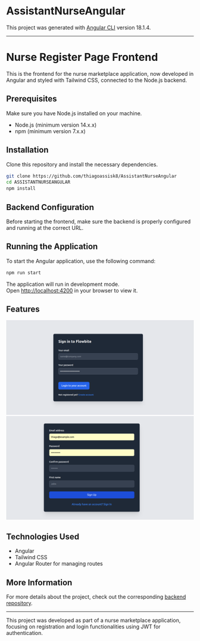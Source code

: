 # AssistantNurseAngular

This project was generated with [Angular CLI](https://github.com/angular/angular-cli) version 18.1.4.

---

# Nurse Register Page Frontend

This is the frontend for the nurse marketplace application, now developed in Angular and styled with Tailwind CSS, connected to the Node.js backend.

## Prerequisites

Make sure you have Node.js installed on your machine.

- Node.js (minimum version 14.x.x)
- npm (minimum version 7.x.x)

## Installation

Clone this repository and install the necessary dependencies.

```bash
git clone https://github.com/thiagoassisk8/AssistantNurseAngular
cd ASSISTANTNURSEANGULAR
npm install
```

## Backend Configuration

Before starting the frontend, make sure the backend is properly configured and running at the correct URL.

## Running the Application

To start the Angular application, use the following command:

```bash
npm run start
```

The application will run in development mode.<br />
Open [http://localhost:4200](http://localhost:4200) in your browser to view it.

## Features

![Screenshot 1](imgs/loginV1.png)
![Screenshot 2](imgs/registerv1.png)

## Technologies Used

- Angular
- Tailwind CSS
- Angular Router for managing routes

## More Information

For more details about the project, check out the corresponding [backend repository](https://github.com/thiagoassisk8/nurse-assistant).

---

This project was developed as part of a nurse marketplace application, focusing on registration and login functionalities using JWT for authentication.
